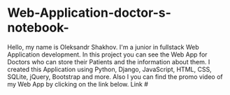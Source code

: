 # Web-Application-doctor-s-notebook-
Hello, my name is Oleksandr Shakhov. I'm a junior in fullstack Web Application development.
In this project you can see the Web App for Doctors who can store their Patients and the information about them. 
I created this Application using Python, Django, JavaScript, HTML, CSS, SQLite, jQuery,  Bootstrap and more. 
Also I you can find the promo video of my Web App by clicking on the link below. 
Link #
